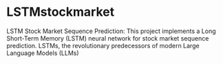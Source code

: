 # LSTMstockmarket
LSTM Stock Market Sequence Prediction: This project implements a Long Short-Term Memory (LSTM) neural network for stock market sequence prediction. LSTMs, the revolutionary predecessors of modern Large Language Models (LLMs)
